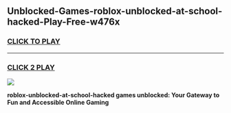 
## Unblocked-Games-roblox-unblocked-at-school-hacked-Play-Free-w476x
<h3>
<a href="https://premium76.site?title=roblox-unblocked-at-school-hacked&ref=18A1">CLICK TO PLAY</a></h3>
<hr>

<h3>
<a href="https://premium76.site?title=roblox-unblocked-at-school-hacked&ref=18A1">CLICK 2 PLAY</a>
  
</h3>

<a href="https://premium76.site?title=roblox-unblocked-at-school-hacked&ref=18A1"><img src="https://clearcache.store/games.png"></a>


**roblox-unblocked-at-school-hacked games unblocked: Your Gateway to Fun and Accessible Online Gaming**
